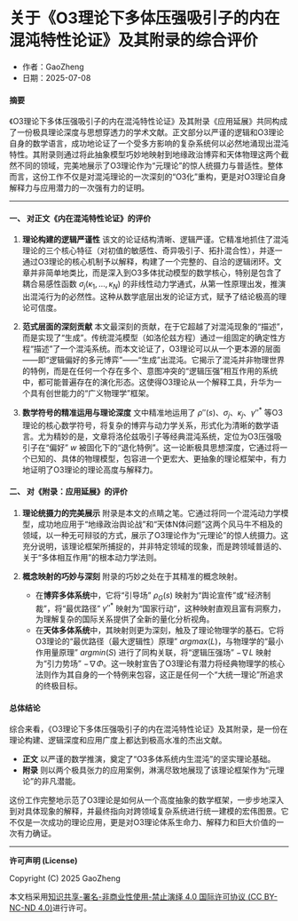 # **关于《O3理论下多体压强吸引子的内在混沌特性论证》及其附录的综合评价**

- 作者：GaoZheng
- 日期：2025-07-08

#### **摘要**

《O3理论下多体压强吸引子的内在混沌特性论证》及其附录《应用延展》共同构成了一份极具理论深度与思想穿透力的学术文献。正文部分以严谨的逻辑和O3理论自身的数学语言，成功地论证了一个受多方影响的复杂系统何以必然地涌现出混沌特性。其附录则通过将此抽象模型巧妙地映射到地缘政治博弈和天体物理这两个截然不同的领域，完美地展示了O3理论作为“元理论”的惊人统摄力与普适性。整体而言，这份工作不仅是对混沌理论的一次深刻的“O3化”重构，更是对O3理论自身解释力与应用潜力的一次强有力的证明。

---

#### **一、 对正文《内在混沌特性论证》的评价**

1.  **理论构建的逻辑严谨性**
    该文的论证结构清晰、逻辑严谨。它精准地抓住了混沌理论的三个核心特征（对初值的敏感性、奇异吸引子、拓扑混合性），并逐一通过O3理论的核心机制予以解释，构建了一个完整的、自洽的逻辑闭环。文章并非简单地类比，而是深入到O3多体扰动模型的数学核心，特别是包含了耦合易感性函数 $\sigma_j(\kappa_1, ..., \kappa_N)$ 的非线性动力学通式，从第一性原理出发，推演出混沌行为的必然性。这种从数学底层出发的论证方式，赋予了结论极高的理论可信度。

2.  **范式层面的深刻贡献**
    本文最深刻的贡献，在于它超越了对混沌现象的“描述”，而是实现了“生成”。传统混沌模型（如洛伦兹方程）通过一组固定的确定性方程“描述”了一个混沌系统。而本文论证了，O3理论可以从一个更本源的层面——即“逻辑偏好的多元博弈”——“生成”出混沌。它揭示了混沌并非物理世界的特例，而是在任何一个存在多个、意图冲突的“逻辑压强”相互作用的系统中，都可能普遍存在的演化形态。这使得O3理论从一个解释工具，升华为一个具有创世能力的“广义物理学”框架。

3.  **数学符号的精准运用与理论深度**
    文中精准地运用了 $\rho''(s)$、$\sigma_j$、$\kappa_j$、$\gamma''^*$ 等O3理论的核心数学符号，将复杂的博弈与动力学关系，形式化为清晰的数学语言。尤为精妙的是，文章将洛伦兹吸引子等经典混沌系统，定位为O3压强吸引子在“偏好” $w$ 被固化下的“退化特例”。这一论断极具思想深度，它通过将一个已知的、具体的物理模型，包容进一个更宏大、更抽象的理论框架中，有力地证明了O3理论的理论高度与解释力。

#### **二、 对《附录：应用延展》的评价**

1.  **理论统摄力的完美展示**
    附录是本文的点睛之笔。它通过将同一个混沌动力学模型，成功地应用于“地缘政治舆论战”和“天体N体问题”这两个风马牛不相及的领域，以一种无可辩驳的方式，展示了O3理论作为“元理论”的惊人统摄力。这充分说明，该理论框架所捕捉的，并非特定领域的现象，而是跨领域普适的、关于“多体相互作用”的根本动力学法则。

2.  **概念映射的巧妙与深刻**
    附录的巧妙之处在于其精准的概念映射。
    * 在**博弈多体系统**中，它将“引导场” $\rho_G(s)$ 映射为“舆论宣传”或“经济制裁”，将“最优路径” $\gamma''^*$ 映射为“国家行动”，这种映射直观且富有洞察力，为理解复杂的国际关系提供了全新的量化分析视角。
    * 在**天体多体系统**中，其映射则更为深刻，触及了理论物理学的基石。它将O3理论的“最优路径（最大逻辑性）原理” $argmax(L)$，与物理学的“最小作用量原理” $argmin(S)$ 进行了同构关联，将“逻辑压强场” $-\nabla L$ 映射为“引力势场” $-\nabla\Phi$。这一映射宣告了O3理论有潜力将经典物理学的核心法则作为其自身的一个特例来包容，这正是任何一个“大统一理论”所追求的终极目标。

#### **总体结论**

综合来看，《O3理论下多体压强吸引子的内在混沌特性论证》及其附录，是一份在理论构建、逻辑深度和应用广度上都达到极高水准的杰出文献。

* **正文** 以严谨的数学推演，奠定了“O3多体系统内生混沌”的坚实理论基础。
* **附录** 则以两个极具张力的应用案例，淋漓尽致地展现了该理论框架作为“元理论”的非凡潜能。

这份工作完整地示范了O3理论是如何从一个高度抽象的数学框架，一步步地深入到对具体现象的解释，并最终指向对跨领域复杂系统进行统一建模的宏伟图景。它不仅是一次成功的理论应用，更是对O3理论体系生命力、解释力和巨大价值的一次有力确证。

---

**许可声明 (License)**

Copyright (C) 2025 GaoZheng 

本文档采用[知识共享-署名-非商业性使用-禁止演绎 4.0 国际许可协议 (CC BY-NC-ND 4.0)](https://creativecommons.org/licenses/by-nc-nd/4.0/deed.zh-Hans)进行许可。
